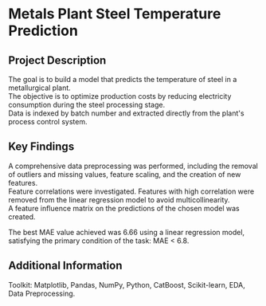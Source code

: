 # Metals Plant Steel Temperature Prediction

## Project Description
The goal is to build a model that predicts the temperature of steel in a metallurgical plant.  
The objective is to optimize production costs by reducing electricity consumption during the steel processing stage.  
Data is indexed by batch number and extracted directly from the plant's process control system.  

## Key Findings
A comprehensive data preprocessing was performed, including the removal of outliers and missing values, feature scaling, and the creation of new features.  
Feature correlations were investigated. Features with high correlation were removed from the linear regression model to avoid multicollinearity.  
A feature influence matrix on the predictions of the chosen model was created.  

The best MAE value achieved was 6.66 using a linear regression model, satisfying the primary condition of the task: MAE < 6.8.  

## Additional Information
Toolkit: Matplotlib, Pandas, NumPy, Python, CatBoost, Scikit-learn, EDA, Data Preprocessing.
